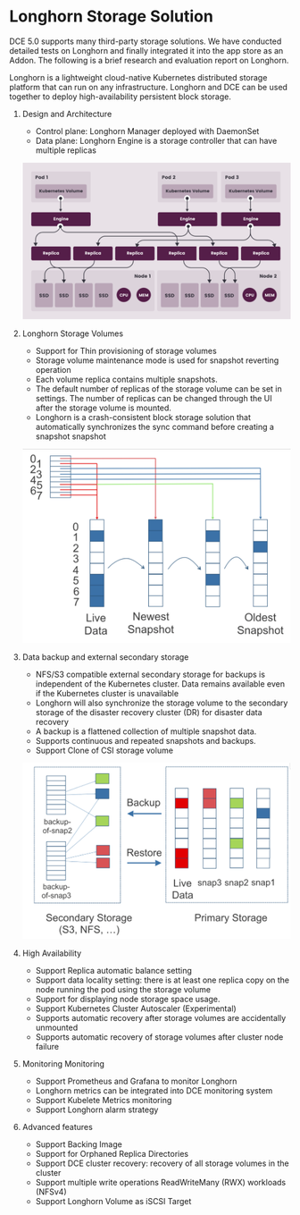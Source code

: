 # Longhorn Storage Solution

DCE 5.0 supports many third-party storage solutions. We have conducted detailed tests on Longhorn and finally integrated it into the app store as an Addon.
The following is a brief research and evaluation report on Longhorn.

Longhorn is a lightweight cloud-native Kubernetes distributed storage platform that can run on any infrastructure.
Longhorn and DCE can be used together to deploy high-availability persistent block storage.

1. Design and Architecture

     - Control plane: Longhorn Manager deployed with DaemonSet
     - Data plane: Longhorn Engine is a storage controller that can have multiple replicas

     ![Architecture Diagram](../images/long-archi.png)

1. Longhorn Storage Volumes

     - Support for Thin provisioning of storage volumes
     - Storage volume maintenance mode is used for snapshot reverting operation
     - Each volume replica contains multiple snapshots.
     - The default number of replicas of the storage volume can be set in settings. The number of replicas can be changed through the UI after the storage volume is mounted.
     - Longhorn is a crash-consistent block storage solution that automatically synchronizes the sync command before creating a snapshot snapshot

     ![volume](../images/long-volume.png)

1. Data backup and external secondary storage

     - NFS/S3 compatible external secondary storage for backups is independent of the Kubernetes cluster. Data remains available even if the Kubernetes cluster is unavailable
     - Longhorn will also synchronize the storage volume to the secondary storage of the disaster recovery cluster (DR) for disaster data recovery
     - A backup is a flattened collection of multiple snapshot data.
     - Supports continuous and repeated snapshots and backups.
     - Support Clone of CSI storage volume

     ![Data Backup](../images/long-backup.png)

1. High Availability

     - Support Replica automatic balance setting
     - Support data locality setting: there is at least one replica copy on the node running the pod using the storage volume
     - Support for displaying node storage space usage.
     - Support Kubernetes Cluster Autoscaler (Experimental)
     - Supports automatic recovery after storage volumes are accidentally unmounted
     - Supports automatic recovery of storage volumes after cluster node failure

1. Monitoring Monitoring

     - Support Prometheus and Grafana to monitor Longhorn
     - Longhorn metrics can be integrated into DCE monitoring system
     - Support Kubelete Metrics monitoring
     - Support Longhorn alarm strategy

1. Advanced features

     - Support Backing Image
     - Support for Orphaned Replica Directories
     - Support DCE cluster recovery: recovery of all storage volumes in the cluster
     - Support multiple write operations ReadWriteMany (RWX) workloads (NFSv4)
     - Support Longhorn Volume as iSCSI Target